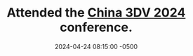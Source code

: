 ---
title: Attended the <a href="http://www.csig3dv.net/">China 3DV 2024</a> conference.
date: 2024-04-24 08:15:00 -0500
---